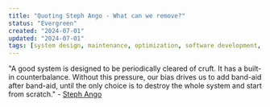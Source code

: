```yaml
---
title: "Quoting Steph Ango - What can we remove?"
status: "Evergreen"
created: "2024-07-01"
updated: "2024-07-01"
tags: [system design, maintenance, optimization, software development, technical debt]
---
```

"A good system is designed to be periodically cleared of cruft. It has a built-in counterbalance. Without this pressure, our bias drives us to add band-aid after band-aid, until the only choice is to destroy the whole system and start from scratch." - [Steph Ango](https://stephango.com/remove)